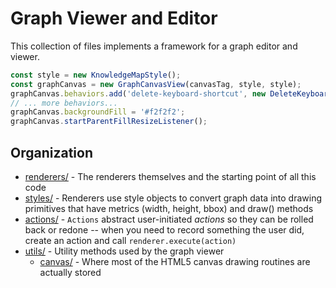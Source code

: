 # Graph Viewer and Editor

This collection of files implements a framework for a graph editor and viewer.

```typescript
const style = new KnowledgeMapStyle();
const graphCanvas = new GraphCanvasView(canvasTag, style, style);
graphCanvas.behaviors.add('delete-keyboard-shortcut', new DeleteKeyboardShortcut(graphCanvas), -100);
// ... more behaviors...
graphCanvas.backgroundFill = '#f2f2f2';
graphCanvas.startParentFillResizeListener();
```

## Organization

* [renderers/](renderers/) - The renderers themselves and the starting point of all this code
* [styles/](styles/) - Renderers use style objects to convert graph data into drawing primitives that
    have metrics (width, height, bbox) and draw() methods
* [actions/](actions/) - `Actions` abstract user-initiated *actions* so they can be rolled back or redone --
    when you need to record something the user did, create an action and call `renderer.execute(action)`
* [utils/](utils/) - Utility methods used by the graph viewer
    * [canvas/](utils/canvas/) - Where most of the HTML5 canvas drawing routines are actually stored
